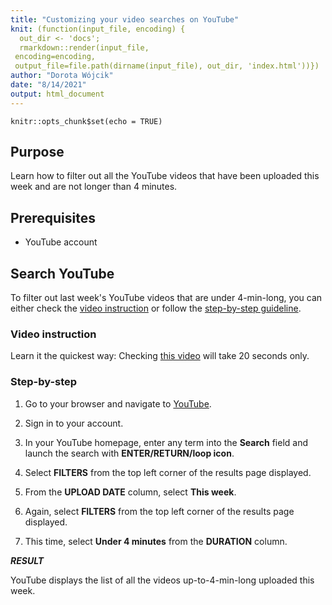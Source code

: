 ```yaml
---
title: "Customizing your video searches on YouTube"
knit: (function(input_file, encoding) {
  out_dir <- 'docs';
  rmarkdown::render(input_file,
 encoding=encoding,
 output_file=file.path(dirname(input_file), out_dir, 'index.html'))})
author: "Dorota Wójcik"
date: "8/14/2021"
output: html_document
---
```


```{r setup, include=FALSE}
knitr::opts_chunk$set(echo = TRUE)
```
## Purpose

Learn how to filter out all the YouTube videos that have been uploaded this week and are not longer
than 4 minutes.

## Prerequisites

* YouTube account

## Search YouTube

To filter out last week's YouTube videos that are under 4-min-long, you can either check the [video instruction](#video-instruction) or follow the [step-by-step guideline](#step-by-step).

### Video instruction

Learn it the quickest way: Checking [this video](https://user-images.githubusercontent.com/63733226/129234494-935af5d9-bc01-476b-97d0-99d56747f7b1.mp4) will take 20 seconds only.

### Step-by-step

1. Go to your browser and navigate to [YouTube](https://www.youtube.com/).

2. Sign in to your account.

3. In your YouTube homepage, enter any term into the **Search** field and launch the search with **ENTER/RETURN/loop icon**.

4. Select **FILTERS** from the top left corner of the results page displayed.

5. From the **UPLOAD DATE** column, select **This week**.

6. Again, select **FILTERS** from the top left corner of the results page displayed.

7. This time, select **Under 4 minutes** from the **DURATION** column.

***RESULT***

YouTube displays the list of all the videos up-to-4-min-long uploaded this week.
